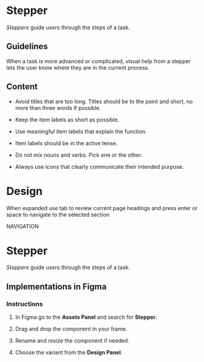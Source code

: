 # Stepper

_Steppers_ guide users through the steps of a task.

## Guidelines

When a task is more advanced or complicated, visual help from a stepper lets the user know where they are in the current process.

## Content

-   Avoid titles that are too long. Titles should be to the point and short, no more than three words if possible.
    
-   Keep the item labels as short as possible.
    
-   Use meaningful item labels that explain the function.
    
-   Item labels should be in the active tense.
    
-   Do not mix nouns and verbs. Pick one or the other.
    
-   Always use icons that clearly communicate their intended purpose.



# Design

When expanded use tab to review current page headings and press enter or space to navigate to the selected section

NAVIGATION

# Stepper

_Steppers_ guide users through the steps of a task.

## Implementations in Figma

### Instructions

1.  In Figma go to the **Assets Panel** and search for **Stepper**.
    
2.  Drag and drop the component in your frame.
    
3.  Rename and resize the component if needed.
    
4.  Choose the variant from the **Design Panel**.